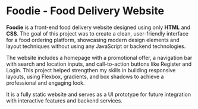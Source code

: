 # Foodie - Food Delivery Website

**Foodie** is a front-end food delivery website designed using only **HTML** and **CSS**. The goal of this project was to create a clean, user-friendly interface for a food ordering platform, showcasing modern design elements and layout techniques without using any JavaScript or backend technologies.

The website includes a homepage with a promotional offer, a navigation bar with search and location inputs, and call-to-action buttons like Register and Login. This project helped strengthen my skills in building responsive layouts, using Flexbox, gradients, and box shadows to achieve a professional and engaging look.

It is a fully static website and serves as a UI prototype for future integration with interactive features and backend services.
